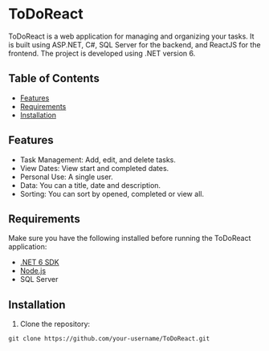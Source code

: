 # ToDoReact

ToDoReact is a web application for managing and organizing your tasks. It is built using ASP.NET, C#, SQL Server for the backend, and ReactJS for the frontend. The project is developed using .NET version 6.

## Table of Contents

- [Features](#features)
- [Requirements](#requirements)
- [Installation](#installation)

## Features

- Task Management: Add, edit, and delete tasks.
- View Dates: View start and completed dates.
- Personal Use:  A single user.
- Data: You can a title, date and description. 
- Sorting: You can sort by opened, completed or view all.

## Requirements

Make sure you have the following installed before running the ToDoReact application:

- [.NET 6 SDK](https://dotnet.microsoft.com/download)
- [Node.js](https://nodejs.org/)
- SQL Server

## Installation

1. Clone the repository:

```shell
git clone https://github.com/your-username/ToDoReact.git
